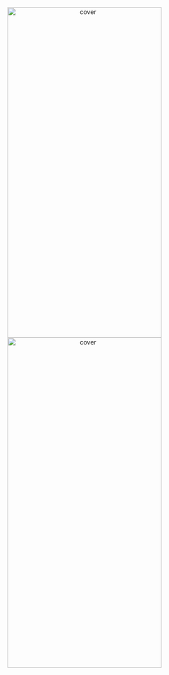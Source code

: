 <div align="center">
<img width="350px" height = "750px" src="https://res.cloudinary.com/nitishbiswas/image/upload/v1643196620/Screenshot_2022-01-26_160315_lvwlcw.png" alt="cover" />
  <img width="350px" height = "750px" src="https://res.cloudinary.com/nitishbiswas/image/upload/v1643196620/Screenshot_2022-01-26_160334_v2spek.png" alt="cover" />
</div>
